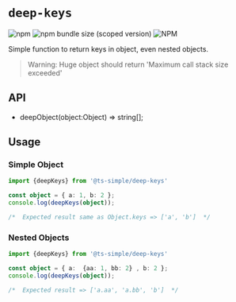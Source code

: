 # `deep-keys`

<!-- Shield Tag Start -->

<!-- Shield Tag End-->
![npm](https://img.shields.io/npm/dm/%40ts-simple%2Fdeep-keys.svg)
![npm bundle size (scoped version)](https://img.shields.io/bundlephobia/min/@ts-simple/deep-keys.svg)
![NPM](https://img.shields.io/npm/l/@ts-simple/deep-keys.svg)


Simple function to return keys in object, even nested objects.

> Warning: Huge object should return 'Maximum call stack size exceeded' 

## API

* deepObject(object:Object) => string[];

## Usage

### Simple Object
```ts
import {deepKeys} from '@ts-simple/deep-keys'

const object = { a: 1, b: 2 };
console.log(deepKeys(object));

/*  Expected result same as Object.keys => ['a', 'b']  */

```

### Nested Objects
```ts
import {deepKeys} from '@ts-simple/deep-keys'

const object = { a:  {aa: 1, bb: 2} , b: 2 };
console.log(deepKeys(object));

/*  Expected result => ['a.aa', 'a.bb', 'b']  */

```